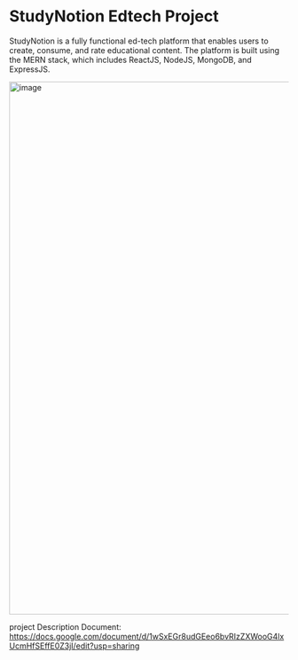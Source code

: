 # StudyNotion Edtech Project
StudyNotion is a fully functional ed-tech platform that enables users to create, consume, and rate educational content. The platform is built using the MERN stack, which includes ReactJS, NodeJS, MongoDB, and ExpressJS.


<img width="674" height="961" alt="image" src="https://github.com/user-attachments/assets/630721d0-58a5-485d-bf10-5017202c2aa8" />




project Description Document: https://docs.google.com/document/d/1wSxEGr8udGEeo6bvRIzZXWooG4lxUcmHfSEffE0Z3jI/edit?usp=sharing

